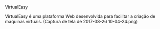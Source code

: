 VirtualEasy

VirtualEasy é uma plataforma Web desenvolvida para facilitar a criação de maquinas virtuais.
(Captura de tela de 2017-08-26 10-04-24.png) 

